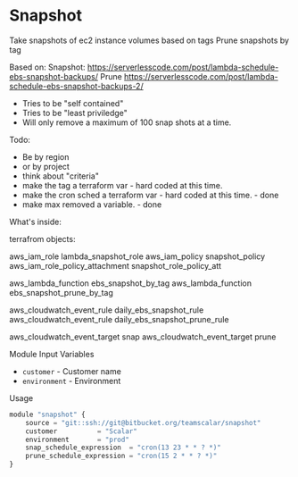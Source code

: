 # Snapshot

Take snapshots of ec2 instance volumes based on tags
Prune snapshots by tag

Based on:
Snapshot: https://serverlesscode.com/post/lambda-schedule-ebs-snapshot-backups/
Prune https://serverlesscode.com/post/lambda-schedule-ebs-snapshot-backups-2/

* Tries to be "self contained"
* Tries to be "least priviledge"
* Will only remove a maximum of 100 snap shots at a time.

Todo:

* Be by region
* or by project
* think about "criteria"
* make the tag a terraform var - hard coded at this time.
* make the cron sched a terraform var - hard coded at this time.  - done
* make max removed a variable. - done

What's inside:

terrafrom objects:

 aws_iam_role                   lambda_snapshot_role
 aws_iam_policy                 snapshot_policy
 aws_iam_role_policy_attachment snapshot_role_policy_att

 aws_lambda_function            ebs_snapshot_by_tag 
 aws_lambda_function            ebs_snapshot_prune_by_tag

 aws_cloudwatch_event_rule      daily_ebs_snapshot_rule
 aws_cloudwatch_event_rule      daily_ebs_snapshot_prune_rule

 aws_cloudwatch_event_target    snap
 aws_cloudwatch_event_target    prune

Module Input Variables 

- `customer` - Customer name
- `environment` - Environment

Usage

```js
module "snapshot" {
    source = "git::ssh://git@bitbucket.org/teamscalar/snapshot"
    customer          = "Scalar"
    environment       = "prod"
    snap_schedule_expression  = "cron(13 23 * * ? *)"
    prune_schedule_expression = "cron(15 2 * * ? *)"
}
```

